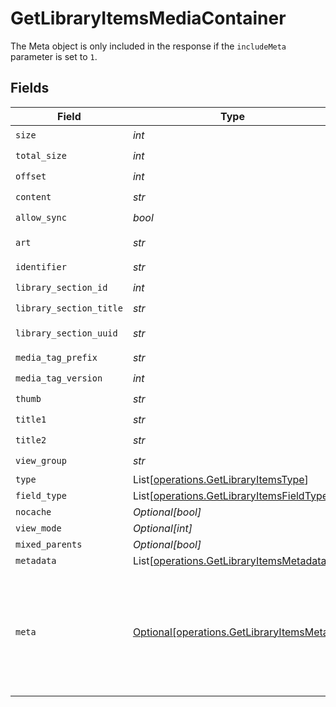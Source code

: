 # GetLibraryItemsMediaContainer

The Meta object is only included in the response if the `includeMeta` parameter is set to `1`.



## Fields

| Field                                                                                            | Type                                                                                             | Required                                                                                         | Description                                                                                      | Example                                                                                          |
| ------------------------------------------------------------------------------------------------ | ------------------------------------------------------------------------------------------------ | ------------------------------------------------------------------------------------------------ | ------------------------------------------------------------------------------------------------ | ------------------------------------------------------------------------------------------------ |
| `size`                                                                                           | *int*                                                                                            | :heavy_check_mark:                                                                               | N/A                                                                                              | 70                                                                                               |
| `total_size`                                                                                     | *int*                                                                                            | :heavy_check_mark:                                                                               | N/A                                                                                              | 170                                                                                              |
| `offset`                                                                                         | *int*                                                                                            | :heavy_check_mark:                                                                               | N/A                                                                                              | 0                                                                                                |
| `content`                                                                                        | *str*                                                                                            | :heavy_check_mark:                                                                               | N/A                                                                                              | secondary                                                                                        |
| `allow_sync`                                                                                     | *bool*                                                                                           | :heavy_check_mark:                                                                               | N/A                                                                                              | true                                                                                             |
| `art`                                                                                            | *str*                                                                                            | :heavy_check_mark:                                                                               | N/A                                                                                              | /:/resources/movie-fanart.jpg                                                                    |
| `identifier`                                                                                     | *str*                                                                                            | :heavy_check_mark:                                                                               | N/A                                                                                              | com.plexapp.plugins.library                                                                      |
| `library_section_id`                                                                             | *int*                                                                                            | :heavy_check_mark:                                                                               | N/A                                                                                              | 1                                                                                                |
| `library_section_title`                                                                          | *str*                                                                                            | :heavy_check_mark:                                                                               | N/A                                                                                              | Movies                                                                                           |
| `library_section_uuid`                                                                           | *str*                                                                                            | :heavy_check_mark:                                                                               | N/A                                                                                              | 322a231a-b7f7-49f5-920f-14c61199cd30                                                             |
| `media_tag_prefix`                                                                               | *str*                                                                                            | :heavy_check_mark:                                                                               | N/A                                                                                              | /system/bundle/media/flags/                                                                      |
| `media_tag_version`                                                                              | *int*                                                                                            | :heavy_check_mark:                                                                               | N/A                                                                                              | 1701731894                                                                                       |
| `thumb`                                                                                          | *str*                                                                                            | :heavy_check_mark:                                                                               | N/A                                                                                              | /:/resources/movie.png                                                                           |
| `title1`                                                                                         | *str*                                                                                            | :heavy_check_mark:                                                                               | N/A                                                                                              | Movies                                                                                           |
| `title2`                                                                                         | *str*                                                                                            | :heavy_check_mark:                                                                               | N/A                                                                                              | Recently Released                                                                                |
| `view_group`                                                                                     | *str*                                                                                            | :heavy_check_mark:                                                                               | N/A                                                                                              | movie                                                                                            |
| `type`                                                                                           | List[[operations.GetLibraryItemsType](../../models/operations/getlibraryitemstype.md)]           | :heavy_minus_sign:                                                                               | N/A                                                                                              |                                                                                                  |
| `field_type`                                                                                     | List[[operations.GetLibraryItemsFieldType](../../models/operations/getlibraryitemsfieldtype.md)] | :heavy_minus_sign:                                                                               | N/A                                                                                              |                                                                                                  |
| `nocache`                                                                                        | *Optional[bool]*                                                                                 | :heavy_minus_sign:                                                                               | N/A                                                                                              | true                                                                                             |
| `view_mode`                                                                                      | *Optional[int]*                                                                                  | :heavy_minus_sign:                                                                               | N/A                                                                                              | 65592                                                                                            |
| `mixed_parents`                                                                                  | *Optional[bool]*                                                                                 | :heavy_minus_sign:                                                                               | N/A                                                                                              | true                                                                                             |
| `metadata`                                                                                       | List[[operations.GetLibraryItemsMetadata](../../models/operations/getlibraryitemsmetadata.md)]   | :heavy_minus_sign:                                                                               | N/A                                                                                              |                                                                                                  |
| `meta`                                                                                           | [Optional[operations.GetLibraryItemsMeta]](../../models/operations/getlibraryitemsmeta.md)       | :heavy_minus_sign:                                                                               | The Meta object is only included in the response if the `includeMeta` parameter is set to `1`.<br/> |                                                                                                  |